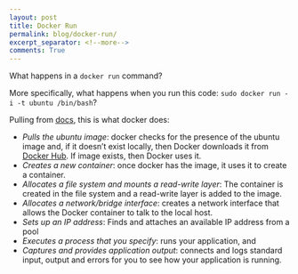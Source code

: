 ```yaml
---
layout: post
title: Docker Run
permalink: blog/docker-run/
excerpt_separator: <!--more-->
comments: True
---
```


What happens in a `docker run` command?

More specifically, what happens when you run this code: `sudo docker run -i -t ubuntu /bin/bash`?

Pulling from [docs](docs.docker.com), this is what docker does:

<!--more-->

- *Pulls the ubuntu image*: docker checks for the presence of the ubuntu image and, if it doesn’t exist locally, then Docker downloads it from [Docker Hub](hub.docker.com). If image exists, then Docker uses it.
- *Creates a new container*: once docker has the image, it uses it to create a container.
- *Allocates a file system and mounts a read-write layer*: The container is created in the file system and a read-write layer is added to the image.
- *Allocates a network/bridge interface*: creates a network interface that allows the Docker container to talk to the local host.
- *Sets up an IP address*: Finds and attaches an available IP address from a pool
- *Executes a process that you specify*: runs your application, and
- *Captures and provides application output*: connects and logs standard input, output and errors for you to see how your application is running.
